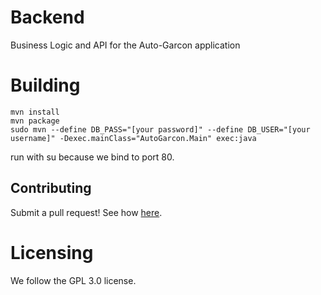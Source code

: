 # Backend
Business Logic and API for the Auto-Garcon application

# Building
`mvn install`  
`mvn package`  
`sudo mvn --define DB_PASS="[your password]" --define DB_USER="[your username]" -Dexec.mainClass="AutoGarcon.Main" exec:java` 
  
run with su because we bind to port 80. 



## Contributing
Submit a pull request! See how [here](https://zachmsorenson.github.io/tutorials/github). 

# Licensing
We follow the GPL 3.0 license.
